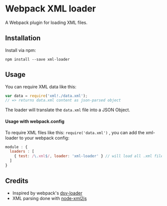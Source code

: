 # Webpack XML loader

A Webpack plugin for loading XML files.

## Installation

Install via npm:

```
npm install --save xml-loader
```

## Usage

You can require XML data like this:

``` javascript
var data = require('xml!./data.xml');
// => returns data.xml content as json-parsed object
```

The loader will translate the ```data.xml``` file into a JSON Object.

#### Usage with webpack.config

To require XML files like this: ```require('data.xml')``` , you can add the xml-loader to your webpack config:

``` javascript
module : {
  loaders : [
    { test: /\.xml$/, loader: 'xml-loader' } // will load all .xml files with xml-loader by default
  ]
}
```

## Credits

* Inspired by webpack's [dsv-loader](https://github.com/wbkd/dsv-loader)
* XML parsing done with [node-xml2js](https://github.com/Leonidas-from-XIV/node-xml2js)
